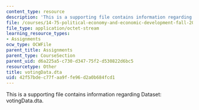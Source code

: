 ```yaml
---
content_type: resource
description: 'This is a supporting file contains information regarding Dataset: votingData.dta.'
file: /courses/14-75-political-economy-and-economic-development-fall-2012/42f57bdec77faa9ffe96d2a0b684fcd1_votingData.dta
file_type: application/octet-stream
learning_resource_types:
- Assignments
ocw_type: OCWFile
parent_title: Assignments
parent_type: CourseSection
parent_uid: d6a225a5-c730-d347-75f2-d530822d6bc5
resourcetype: Other
title: votingData.dta
uid: 42f57bde-c77f-aa9f-fe96-d2a0b684fcd1
---
```

This is a supporting file contains information regarding Dataset: votingData.dta.

